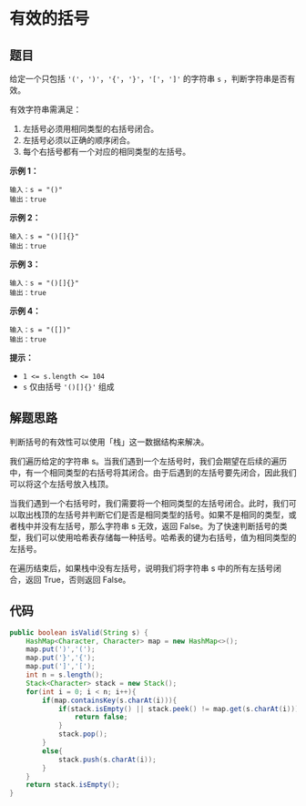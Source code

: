 # 有效的括号

## 题目

给定一个只包括 `'('`，`')'`，`'{'`，`'}'`，`'['`，`']'` 的字符串 `s` ，判断字符串是否有效。

有效字符串需满足：

1. 左括号必须用相同类型的右括号闭合。
2. 左括号必须以正确的顺序闭合。
3. 每个右括号都有一个对应的相同类型的左括号。

 

**示例 1：**

```
输入：s = "()"
输出：true
```



**示例 2：**

```
输入：s = "()[]{}"
输出：true
```



**示例 3：**

```
输入：s = "()[]{}"
输出：true
```



**示例 4：**

```
输入：s = "([])"
输出：true
```



**提示：**

- `1 <= s.length <= 104`
- `s` 仅由括号 `'()[]{}'` 组成



## 解题思路

判断括号的有效性可以使用「栈」这一数据结构来解决。

我们遍历给定的字符串 s。当我们遇到一个左括号时，我们会期望在后续的遍历中，有一个相同类型的右括号将其闭合。由于后遇到的左括号要先闭合，因此我们可以将这个左括号放入栈顶。

当我们遇到一个右括号时，我们需要将一个相同类型的左括号闭合。此时，我们可以取出栈顶的左括号并判断它们是否是相同类型的括号。如果不是相同的类型，或者栈中并没有左括号，那么字符串 s 无效，返回 False。为了快速判断括号的类型，我们可以使用哈希表存储每一种括号。哈希表的键为右括号，值为相同类型的左括号。

在遍历结束后，如果栈中没有左括号，说明我们将字符串 s 中的所有左括号闭合，返回 True，否则返回 False。



## 代码

```java
public boolean isValid(String s) {
    HashMap<Character, Character> map = new HashMap<>();
    map.put(')','(');
    map.put('}','{');
    map.put(']','[');
    int n = s.length();
    Stack<Character> stack = new Stack();
    for(int i = 0; i < n; i++){
        if(map.containsKey(s.charAt(i))){
            if(stack.isEmpty() || stack.peek() != map.get(s.charAt(i))){
                return false;
            }
            stack.pop();
        }
        else{
            stack.push(s.charAt(i));
        }
    }
    return stack.isEmpty();
}
```

